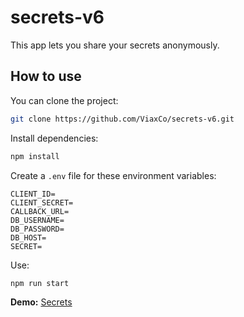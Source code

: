 # secrets-v6

This app lets you share your secrets anonymously.

## How to use

You can clone the project:

```bash
git clone https://github.com/ViaxCo/secrets-v6.git
```

Install dependencies:

```bash
npm install
```

Create a `.env` file for these environment variables:

```
CLIENT_ID=
CLIENT_SECRET=
CALLBACK_URL=
DB_USERNAME=
DB_PASSWORD=
DB_HOST=
SECRET=
```

Use:

```bash
npm run start
```

**Demo:** [Secrets](https://secrets-v6.herokuapp.com/)
